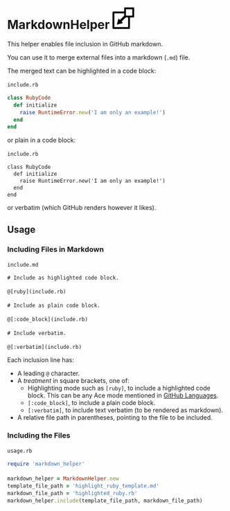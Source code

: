 # MarkdownHelper <img src="/images/include.png" width="50">

This helper enables file inclusion in GitHub markdown.

You can use it to merge external files into a markdown (```.md```) file.

The merged text can be highlighted in a code block:

<code>include.rb</code>
```ruby
class RubyCode
  def initialize
    raise RuntimeError.new('I am only an example!')
  end
end
```

or plain in a code block:

<code>include.rb</code>
```
class RubyCode
  def initialize
    raise RuntimeError.new('I am only an example!')
  end
end
```

or verbatim (which GitHub renders however it likes).

## Usage

### Including Files in Markdown

<code>include.md</code>
```verbatim
# Include as highlighted code block.

@[ruby](include.rb)

# Include as plain code block.

@[:code_block](include.rb)

# Include verbatim.

@[:verbatim](include.rb)
```

Each inclusion line has:

* A leading ```@``` character.
* A *treatment* in square brackets, one of:
  * Highlighting mode such as ```[ruby]```, to include a highlighted code block.  This can be any Ace mode mentioned in [GitHub Languages](https://github.com/github/linguist/blob/master/lib/linguist/languages.yml).
  * ```[:code_block]```, to include a plain code block.
  * ```[:verbatim]```, to include text verbatim (to be rendered as markdown).
* A relative file path in parentheses, pointing to the file to be included.

### Including the Files

<code>usage.rb</code>
```ruby
require 'markdown_helper'

markdown_helper = MarkdownHelper.new
template_file_path = 'highlight_ruby_template.md'
markdown_file_path = 'highlighted_ruby.rb'
markdown_helper.include(template_file_path, markdown_file_path)
```
